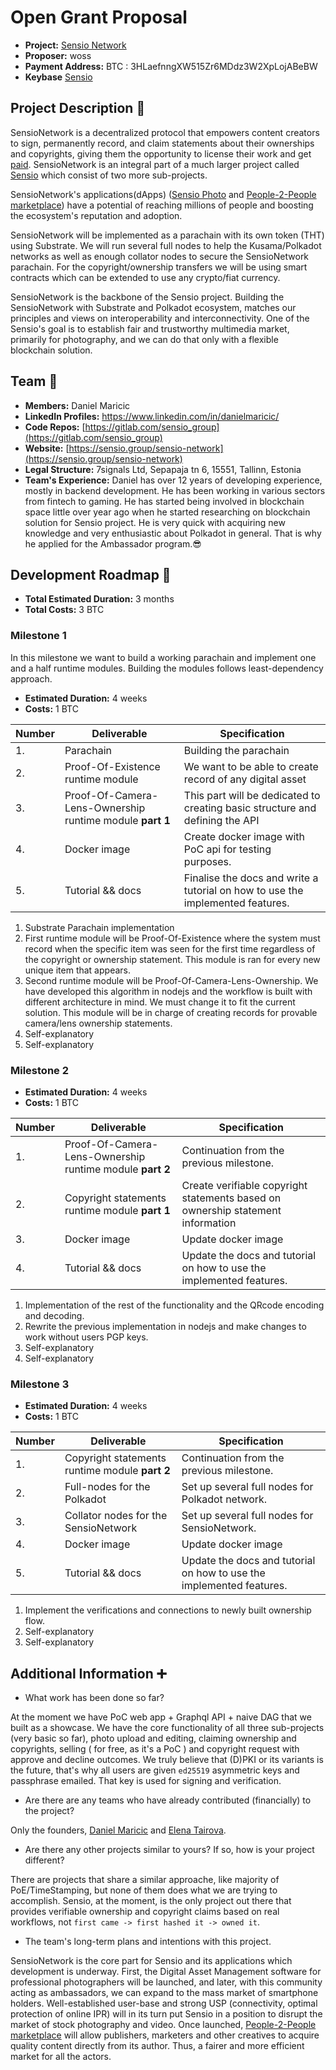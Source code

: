 # Open Grant Proposal

- **Project:** [Sensio Network](https://www.sensio.group/sensio-network)
- **Proposer:** woss
- **Payment Address:** BTC : 3HLaefnngXW515Zr6MDdz3W2XpLojABeBW
- **Keybase** [Sensio](https://keybase.io/sensio)

## Project Description :page_facing_up:

SensioNetwork is a decentralized protocol that empowers content creators to sign, permanently record, and claim statements about their ownerships and copyrights, giving them the opportunity to license their work and get [paid](https://www.sensio.group/#people-to-people-marketplace). SensioNetwork is an integral part of a much larger project called [Sensio](https://sensio.group) which consist of two more sub-projects.

SensioNetwork's applications(dApps) ([Sensio Photo](https://www.sensio.group/sensio-photo) and [People-2-People marketplace](https://www.sensio.group/#people-to-people-marketplace)) have a potential of reaching millions of people and boosting the ecosystem's reputation and adoption.

SensioNetwork will be implemented as a parachain with its own token (THT) using Substrate. We will run several full nodes to help the Kusama/Polkadot networks as well as enough collator nodes to secure the SensioNetwork parachain. For the copyright/ownership transfers we will be using smart contracts which can be extended to use any crypto/fiat currency.

SensioNetwork is the backbone of the Sensio project. Building the SensioNetwork with Substrate and Polkadot ecosystem, matches our principles and views on interoperability and interconnectivity. One of the Sensio's goal is to establish fair and trustworthy multimedia market, primarily for photography, and we can do that only with a flexible blockchain solution.

## Team :busts_in_silhouette:

- **Members:** Daniel Maricic
- **LinkedIn Profiles:** https://www.linkedin.com/in/danielmaricic/
- **Code Repos:** [https://gitlab.com/sensio_group](https://gitlab.com/sensio_group)
- **Website:** [https://sensio.group/sensio-network](https://sensio.group/sensio-network)
- **Legal Structure:** 7signals Ltd, Sepapaja tn 6, 15551, Tallinn, Estonia
- **Team's Experience:** Daniel has over 12 years of developing experience, mostly in backend development. He has been working in various sectors from fintech to gaming. He has started being involved in blockchain space little over year ago when he started researching on blockchain solution for Sensio project. He is very quick with acquiring new knowledge and very enthusiastic about Polkadot in general. That is why he applied for the Ambassador program.😎

## Development Roadmap :nut_and_bolt:

- **Total Estimated Duration:** 3 months
- **Total Costs:** 3 BTC

### Milestone 1

In this milestone we want to build a working parachain and implement one and a half runtime modules. Building the modules follows least-dependency approach.

- **Estimated Duration:** 4 weeks
- **Costs:** 1 BTC

| Number | Deliverable                                              | Specification                                                                  |
| ------ | -------------------------------------------------------- | ------------------------------------------------------------------------------ |
| 1.     | Parachain                                                | Building the parachain                                                         |
| 2.     | Proof-Of-Existence runtime module                        | We want to be able to create record of any digital asset                       |
| 3.     | Proof-Of-Camera-Lens-Ownership runtime module **part 1** | This part will be dedicated to creating basic structure and defining the API   |
| 4.     | Docker image                                             | Create docker image with PoC api for testing purposes.                         |
| 5.     | Tutorial && docs                                         | Finalise the docs and write a tutorial on how to use the implemented features. |

1. Substrate Parachain implementation
2. First runtime module will be Proof-Of-Existence where the system must record when the specific item was seen for the first time regardless of the copyright or ownership statement. This module is ran for every new unique item that appears.
3. Second runtime module will be Proof-Of-Camera-Lens-Ownership. We have developed this algorithm in nodejs and the workflow is built with different architecture in mind. We must change it to fit the current solution. This module will be in charge of creating records for provable camera/lens ownership statements.
4. Self-explanatory
5. Self-explanatory

### Milestone 2

- **Estimated Duration:** 4 weeks
- **Costs:** 1 BTC

| Number | Deliverable                                              | Specification                                                                   |
| ------ | -------------------------------------------------------- | ------------------------------------------------------------------------------- |
| 1.     | Proof-Of-Camera-Lens-Ownership runtime module **part 2** | Continuation from the previous milestone.                                       |
| 2.     | Copyright statements runtime module **part 1**           | Create verifiable copyright statements based on ownership statement information |
| 3.     | Docker image                                             | Update docker image                                                             |
| 4.     | Tutorial && docs                                         | Update the docs and tutorial on how to use the implemented features.            |

1. Implementation of the rest of the functionality and the QRcode encoding and decoding.
2. Rewrite the previous implementation in nodejs and make changes to work without users PGP keys.
3. Self-explanatory
4. Self-explanatory

### Milestone 3

- **Estimated Duration:** 4 weeks
- **Costs:** 1 BTC

| Number | Deliverable                                    | Specification                                                        |
| ------ | ---------------------------------------------- | -------------------------------------------------------------------- |
| 1.     | Copyright statements runtime module **part 2** | Continuation from the previous milestone.                            |
| 2.     | Full-nodes for the Polkadot                    | Set up several full nodes for Polkadot network.                      |
| 3.     | Collator nodes for the SensioNetwork           | Set up several full nodes for SensioNetwork.                         |
| 4.     | Docker image                                   | Update docker image                                                  |
| 5.     | Tutorial && docs                               | Update the docs and tutorial on how to use the implemented features. |

1. Implement the verifications and connections to newly built ownership flow.
2. Self-explanatory
3. Self-explanatory

## Additional Information :heavy_plus_sign:

- What work has been done so far?

At the moment we have PoC web app + Graphql API + naive DAG that we built as a showcase. We have the core functionality of all three sub-projects (very basic so far), photo upload and editing, claiming ownership and copyrights, selling ( for free, as it's a PoC ) and copyright request with approve and decline outcomes. We truly believe that (D)PKI or its variants is the future, that's why all users are given `ed25519` asymmetric keys and passphrase emailed. That key is used for signing and verification.

- Are there are any teams who have already contributed (financially) to the project?

Only the founders, [Daniel Maricic](https://www.linkedin.com/in/danielmaricic/) and [Elena Tairova](https://www.linkedin.com/in/elena-tairova/).

- Are there any other projects similar to yours? If so, how is your project different?

There are projects that share a similar approache, like majority of PoE/TimeStamping, but none of them does what we are trying to accomplish. Sensio, at the moment, is the only project out there that provides verifiable ownership and copyright claims based on real workflows, not `first came -> first hashed it -> owned it`.

- The team's long-term plans and intentions with this project.

SensioNetwork is the core part for Sensio and its applications which development is underway. First, the Digital Asset Management software for professional photographers will be launched, and later, with this community acting as ambassadors, we can expand to the mass market of smartphone holders. Well-established user-base and strong USP (connectivity, optimal protection of online IPR) will in its turn put Sensio in a position to disrupt the market of stock photography and video. Once launched, [People-2-People marketplace](https://www.sensio.group/#people-to-people-marketplace) will allow publishers, marketers and other creatives to acquire quality content directly from its author. Thus, a fairer and more efficient market for all the actors.
